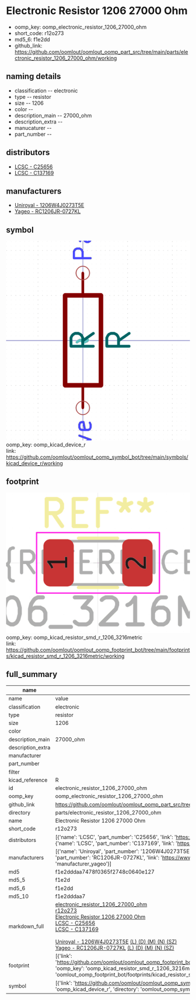 # Electronic Resistor 1206 27000 Ohm

  
* oomp_key: oomp_electronic_resistor_1206_27000_ohm 
* short_code: r12o273
* md5_6: f1e2dd  
* github_link: https://github.com/oomlout/oomlout_oomp_part_src/tree/main/parts/electronic_resistor_1206_27000_ohm/working  
## naming details
* classification -- electronic
* type -- resistor
* size -- 1206
* color -- 
* description_main -- 27000_ohm
* description_extra -- 
* manucaturer -- 
* part_number -- 

## distributors
* [LCSC - C25656](https://lcsc.com/product-detail/C25656.html)  
* [LCSC - C137169](https://lcsc.com/product-detail/C137169.html)  

## manufacturers
* [Uniroyal - 1206W4J0273T5E]()  
* [Yageo - RC1206JR-0727KL](https://www.yageo.com/en/Chart/Download/pdf/RC1206JR-0727KL)  

## symbol

![](symbol/0/working/working_600.png)  
oomp_key: oomp_kicad_device_r  
link: https://github.com/oomlout/oomlout_oomp_symbol_bot/tree/main/symbols/kicad_device_r/working  

## footprint

![](footprint/0/working/working_600.png)  
oomp_key: oomp_kicad_resistor_smd_r_1206_3216metric  
link: https://github.com/oomlout/oomlout_oomp_footprint_bot/tree/main/footprints/kicad_resistor_smd_r_1206_3216metric/working  

## full_summary
| name | value | 
| --- | --- | 
| name | value | 
| classification | electronic | 
| type | resistor | 
| size | 1206 | 
| color |  | 
| description_main | 27000_ohm | 
| description_extra |  | 
| manufacturer |  | 
| part_number |  | 
| filter |  | 
| kicad_reference | R | 
| id | electronic_resistor_1206_27000_ohm | 
| oomp_key | oomp_electronic_resistor_1206_27000_ohm | 
| github_link | https://github.com/oomlout/oomlout_oomp_part_src/tree/main/parts/electronic_resistor_1206_27000_ohm/working | 
| directory | parts/electronic_resistor_1206_27000_ohm | 
| name | Electronic Resistor 1206 27000 Ohm | 
| short_code | r12o273 | 
| distributors | [{'name': 'LCSC', 'part_number': 'C25656', 'link': 'https://lcsc.com/product-detail/C25656.html', 'id': 'distributor_lcsc'}, {'name': 'LCSC', 'part_number': 'C137169', 'link': 'https://lcsc.com/product-detail/C137169.html', 'id': 'distributor_lcsc'}] | 
| manufacturers | [{'name': 'Uniroyal', 'part_number': '1206W4J0273T5E', 'link': '', 'id': 'manufacturer_uniroyal'}, {'name': 'Yageo', 'part_number': 'RC1206JR-0727KL', 'link': 'https://www.yageo.com/en/Chart/Download/pdf/RC1206JR-0727KL', 'id': 'manufacturer_yageo'}] | 
| md5 | f1e2dddaa7478f0365f2748c0640e127 | 
| md5_5 | f1e2d | 
| md5_6 | f1e2dd | 
| md5_10 | f1e2dddaa7 | 
| markdown_full | [electronic_resistor_1206_27000_ohm](https://github.com/oomlout/oomlout_oomp_part_src/tree/main/parts/electronic_resistor_1206_27000_ohm/working)<br>[r12o273](https://github.com/oomlout/oomlout_oomp_part_src/tree/main/parts/electronic_resistor_1206_27000_ohm/working)<br>[Electronic Resistor 1206 27000 Ohm](https://github.com/oomlout/oomlout_oomp_part_src/tree/main/parts/electronic_resistor_1206_27000_ohm/working)<br>[LCSC - C25656<br>](https://lcsc.com/product-detail/C25656.html)[LCSC - C137169<br>](https://lcsc.com/product-detail/C137169.html)<br>[Uniroyal - 1206W4J0273T5E]() [(L)  ](https://www.lcsc.com/search?q=1206W4J0273T5E)[(D)  ](https://www.digikey.com/en/products?,keywords=1206W4J0273T5E)[(M)  ](https://www.mouser.com/Search/Refine?Keyword=1206W4J0273T5E)[(N)  ](https://www.newark.com/search?st=1206W4J0273T5E)[(SZ)  ](https://so.szlcsc.com/global.html?k=1206W4J0273T5E)<br>[Yageo - RC1206JR-0727KL](https://www.yageo.com/en/Chart/Download/pdf/RC1206JR-0727KL) [(L)  ](https://www.lcsc.com/search?q=RC1206JR-0727KL)[(D)  ](https://www.digikey.com/en/products?,keywords=RC1206JR-0727KL)[(M)  ](https://www.mouser.com/Search/Refine?Keyword=RC1206JR-0727KL)[(N)  ](https://www.newark.com/search?st=RC1206JR-0727KL)[(SZ)  ](https://so.szlcsc.com/global.html?k=RC1206JR-0727KL)<br> | 
| footprint | [{'link': 'https://github.com/oomlout/oomlout_oomp_footprint_bot/tree/main/foootprntss/kicad_resistor_smd_r_1206_3216metric', 'oomp_key': 'oomp_kicad_resistor_smd_r_1206_3216metric', 'directory': 'oomlout_oomp_footprint_bot/footprints/kicad_resistor_smd_r_1206_3216metric//working/working.kicad_mod'}] | 
| symbol | [{'link': 'https://github.com/oomlout/oomlout_oomp_symbol_bot/tree/main/symbols/kicad_device_r', 'oomp_key': 'oomp_kicad_device_r', 'directory': 'oomlout_oomp_symbol_bot/symbols/kicad_device_r//working/working.kicad_sym'}] | 
